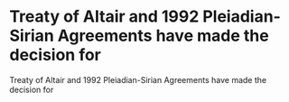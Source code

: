 # Treaty of Altair and 1992 Pleiadian-Sirian Agreements have made the decision for

Treaty of Altair and 1992 Pleiadian-Sirian Agreements have made the decision for